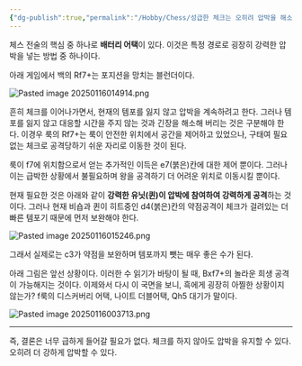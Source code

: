 ```yaml
---
{"dg-publish":true,"permalink":"/Hobby/Chess/성급한 체크는 오히려 압박을 해소할 수 있다_/","created":"2025-01-16T00:35:23.000+09:00","updated":"2025-01-19T22:01:40.000+09:00"}
---
```


체스 전술의 핵심 중 하나로 **배터리 어택**이 있다.
이것은 특정 경로로 굉장히 강력한 압박을 넣는 방법 중 하나이다.


아래 게임에서 백의 Rf7+는 포지션을 망치는 블런더이다.

![Pasted image 20250116014914.png](/img/user/z-Attached%20Files/Pasted%20image%2020250116014914.png)

흔히 체크를 이어나가면서, 현재의 템포를 잃지 않고 압박을 계속하려고 한다.
그러나 템포를 잃지 않고 대응할 시간을 주지 않는 것과 긴장을 해소해 버리는 것은 구분해야 한다.
이경우 룩의 Rf7+는 룩이 안전한 위치에서 공간을 제어하고 있었으나, 구태여 필요없는 체크로 공격당하기 쉬운 자리로 이동한 것이 된다.

룩이 f7에 위치함으로서 얻는 추가적인 이득은 e7(붉은)칸에 대한 제어 뿐이다. 그러나 이는 급박한 상황에서 불필요하며 왕을 공격하기 더 어려운 위치로 이동시킬 뿐이다.

현재 필요한 것은 아래와 같이 **강력한 유닛(퀸)이 압박에 참여하여 강력하게 공격**하는 것이다.
그러나 현재 비숍과 퀸이 히트중인 d4(붉은)칸의 약점공격이 체크가 걸려있는 더 빠른 템포기 때문에 먼저 보완해야 한다.

![Pasted image 20250116015246.png](/img/user/z-Attached%20Files/Pasted%20image%2020250116015246.png)

그래서 실제로는 c3가 약점을 보완하며 템포까지 뺏는 매우 좋은 수가 된다.


아래 그림은 앞선 상황이다. 이러한 수 읽기가 바탕이 될 때, Bxf7+의 놀라운 희생 공격이 가능해지는 것이다. 이제와서 다시 이 국면을 보니, 흑에게 굉장히 아찔한 상황이지 않는가?
f룩의 디스커버리 어택, 나이트 더블어택, Qh5 대기가 말이다.

![Pasted image 20250116003713.png](/img/user/z-Attached%20Files/Pasted%20image%2020250116003713.png)


---

즉, 결론은 너무 급하게 들어갈 필요가 없다. 체크를 하지 않아도 압박을 유지할 수 있다. 오히려 더 강하게 압박할 수 있다.